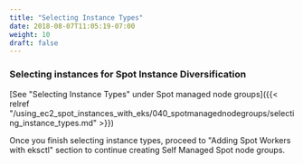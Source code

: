 ```yaml
---
title: "Selecting Instance Types"
date: 2018-08-07T11:05:19-07:00
weight: 10
draft: false
---
```

### Selecting instances for Spot Instance Diversification

[See "Selecting Instance Types" under Spot managed node groups]({{< relref "/using_ec2_spot_instances_with_eks/040_spotmanagednodegroups/selecting_instance_types.md" >}})

Once you finish selecting instance types, proceed to "Adding Spot Workers with eksctl" section to continue creating Self Managed Spot node groups.

